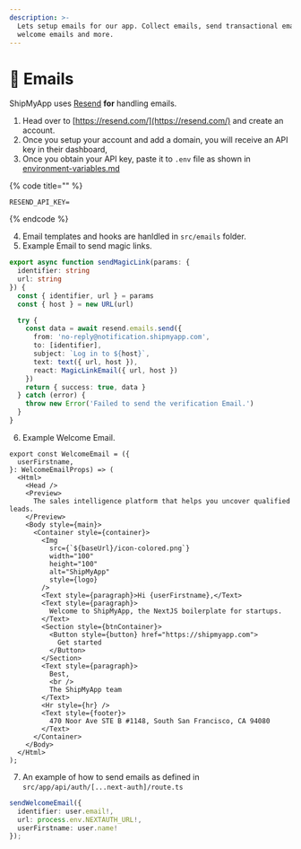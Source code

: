 ```yaml
---
description: >-
  Lets setup emails for our app. Collect emails, send transactional emails,
  welcome emails and more.
---
```


# 📧 Emails

ShipMyApp uses [Resend](https://resend.com/) **for** handling emails.

1. Head over to [https://resend.com/](https://resend.com/) and create an account.
2. Once you setup your account and add a domain, you will receive an API key in their dashboard,
3. Once you obtain your API key, paste it to `.env` file as shown in [environment-variables.md](environment-variables.md "mention")

{% code title="" %}
```
RESEND_API_KEY=
```
{% endcode %}

4. Email templates and hooks are hanldled in `src/emails` folder.
5. Example Email to send magic links.

```typescript
export async function sendMagicLink(params: {
  identifier: string
  url: string
}) {
  const { identifier, url } = params
  const { host } = new URL(url)

  try {
    const data = await resend.emails.send({
      from: 'no-reply@notification.shipmyapp.com',
      to: [identifier],
      subject: `Log in to ${host}`,
      text: text({ url, host }),
      react: MagicLinkEmail({ url, host })
    })
    return { success: true, data }
  } catch (error) {
    throw new Error('Failed to send the verification Email.')
  }
}
```

6. Example Welcome Email.

```tsx
export const WelcomeEmail = ({
  userFirstname,
}: WelcomeEmailProps) => (
  <Html>
    <Head />
    <Preview>
      The sales intelligence platform that helps you uncover qualified leads.
    </Preview>
    <Body style={main}>
      <Container style={container}>
        <Img
          src={`${baseUrl}/icon-colored.png`}
          width="100"
          height="100"
          alt="ShipMyApp"
          style={logo}
        />
        <Text style={paragraph}>Hi {userFirstname},</Text>
        <Text style={paragraph}>
          Welcome to ShipMyApp, the NextJS boilerplate for startups.
        </Text>
        <Section style={btnContainer}>
          <Button style={button} href="https://shipmyapp.com">
            Get started
          </Button>
        </Section>
        <Text style={paragraph}>
          Best,
          <br />
          The ShipMyApp team
        </Text>
        <Hr style={hr} />
        <Text style={footer}>
          470 Noor Ave STE B #1148, South San Francisco, CA 94080
        </Text>
      </Container>
    </Body>
  </Html>
);
```

7. An example of how to send emails as defined in `src/app/api/auth/[...next-auth]/route.ts`

```typescript
sendWelcomeEmail({
  identifier: user.email!,
  url: process.env.NEXTAUTH_URL!,
  userFirstname: user.name!
});
```

